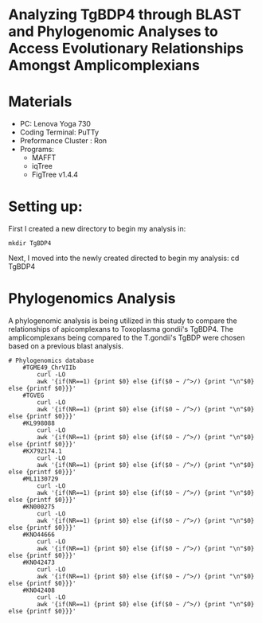 # Analyzing TgBDP4 through BLAST and Phylogenomic Analyses to Access Evolutionary Relationships Amongst Amplicomplexians

# Materials
  * PC: Lenova Yoga 730
  * Coding Terminal: PuTTy
  * Preformance Cluster : Ron
  * Programs:
      * MAFFT
      * iqTree
      * FigTree v1.4.4
     
# Setting up:
First I created a new directory to begin my analysis in:
	
	mkdir TgBDP4
		
Next, I moved into the newly created directed to begin my analysis:
	cd TgBDP4 

# Phylogenomics Analysis
A phylogenomic analysis is being utilized in this study to compare the relationships of apicomplexans to Toxoplasma gondii's TgBDP4. The amplicomplexans being compared to the T.gondii's TgBDP were chosen based on a previous blast analysis.
	
	# Phylogenomics database
		#TGME49_ChrVIIb
			curl -LO 
			awk '{if(NR==1) {print $0} else {if($0 ~ /^>/) {print "\n"$0} else {printf $0}}}'
		#TGVEG
			curl -LO 
			awk '{if(NR==1) {print $0} else {if($0 ~ /^>/) {print "\n"$0} else {printf $0}}}'
		#KL998088
			curl -LO 
			awk '{if(NR==1) {print $0} else {if($0 ~ /^>/) {print "\n"$0} else {printf $0}}}'
		#KX792174.1
			curl -LO 
			awk '{if(NR==1) {print $0} else {if($0 ~ /^>/) {print "\n"$0} else {printf $0}}}'
		#ML1130729
			curl -LO 
			awk '{if(NR==1) {print $0} else {if($0 ~ /^>/) {print "\n"$0} else {printf $0}}}'
		#KN000275
			curl -LO 
			awk '{if(NR==1) {print $0} else {if($0 ~ /^>/) {print "\n"$0} else {printf $0}}}'
		#KNO44666
			curl -LO 
			awk '{if(NR==1) {print $0} else {if($0 ~ /^>/) {print "\n"$0} else {printf $0}}}'
		#KN042473
			curl -LO 
			awk '{if(NR==1) {print $0} else {if($0 ~ /^>/) {print "\n"$0} else {printf $0}}}'
		#KN042408
			curl -LO 
			awk '{if(NR==1) {print $0} else {if($0 ~ /^>/) {print "\n"$0} else {printf $0}}}'
